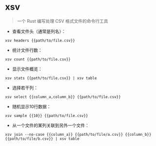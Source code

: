 # xsv

> 一个 Rust 编写处理 CSV 格式文件的命令行工具

- 查看文件头（通常是列名）：

`xsv headers {{path/to/file.csv}}`

- 统计文件行数：

`xsv count {{path/to/file.csv}}`

- 显示文件概览：

`xsv stats {{path/to/file.csv}} | xsv table`

- 选择若干列：

`xsv select {{column_a,column_b}} {{path/to/file.csv}}`

- 随机显示10行数据：

`xsv sample {{10}} {{path/to/file.csv}}`

- 从一个文件的某列关联到另外一个文件：

`xsv join --no-case {{column_a}} {{path/to/file/a.csv}} {{column_b}} {{path/to/file/b.csv}} | xsv table`

[#]: contributors: ([速溶心]，[王兴宇，Linux 中國]，[holy4god])